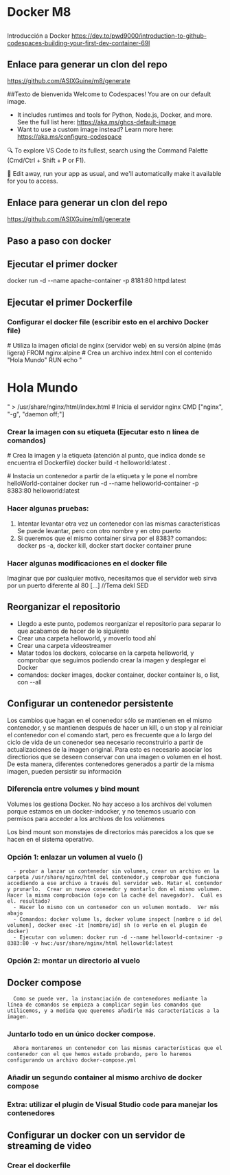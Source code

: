 # Docker M8
##
Introducción a Docker
https://dev.to/pwd9000/introduction-to-github-codespaces-building-your-first-dev-container-69l

## Enlace para generar un clon del repo
https://github.com/ASIXGuine/m8/generate

##Texto de bienvenida
Welcome to Codespaces! You are on our default image. 
   - It includes runtimes and tools for Python, Node.js, Docker, and more. See the full list here: https://aka.ms/ghcs-default-image
   - Want to use a custom image instead? Learn more here: https://aka.ms/configure-codespace

🔍 To explore VS Code to its fullest, search using the Command Palette (Cmd/Ctrl + Shift + P or F1).

📝 Edit away, run your app as usual, and we'll automatically make it available for you to access.

## Enlace para generar un clon del repo
https://github.com/ASIXGuine/m8/generate

## Paso a paso con docker

## Ejecutar el primer docker
   docker run -d --name apache-container -p 8181:80 httpd:latest

## Ejecutar el primer Dockerfile

   ### Configurar el docker file (escribir esto en el archivo Docker file)
   \# Utiliza la imagen oficial de nginx (servidor web) en su versión alpine (más ligera)
   FROM nginx:alpine
   \# Crea un archivo index.html con el contenido "Hola Mundo"
   RUN echo "<h1>Hola Mundo</h1>" > /usr/share/nginx/html/index.html
   \# Inicia el servidor nginx
   CMD ["nginx", "-g", "daemon off;"]

   ### Crear la imagen con su etiqueta (Ejecutar esto n línea de comandos)

   \# Crea la imagen y la etiqueta (atención al punto, que indica donde se encuentra el Dockerfile)
   docker build -t helloworld:latest .

   \# Instacia un contenedor a partir de la etiqueta y le pone el nombre helloWorld-container
   docker run -d --name helloworld-container -p 8383:80 helloworld:latest

   ### Hacer algunas pruebas:
   1. Intentar levantar otra vez un contenedor con las mismas características
      Se puede levantar, pero con otro nombre y en otro puerto
   2. Si queremos que el mismo container sirva por el 8383?
      comandos: docker ps -a, docker kill, docker start docker container prune

   ### Hacer algunas modificaciones en el docker file
   Imaginar que por cualquier motivo, necesitamos que el servidor web sirva por un puerto diferente al 80
   [...] //Tema dekl SED 

## Reorganizar el repositorio
   - Llegdo a este punto, podemos reorganizar el repositorio para separar lo que acabamos de hacer de lo siguiente
   - Crear una carpeta helloworld, y moverlo tood ahí
   - Crear una carpeta videostreamer
   - Matar todos los dockers, colocarse en la carpeta helloworld, y comprobar que seguimos podiendo crear la imagen y desplegar el Docker
   - comandos: docker images, docker container, docker container ls, o list, con --all

## Configurar un contenedor persistente
   Los cambios que hagan en el conenedor sólo se mantienen en el mismo contenedor, y se mantienen después de hacer un kill, o un stop y al reiniciar el contenedor con el comando start, pero es frecuente que a lo largo del ciclo de vida de  un conenedor sea necesario reconstruirlo a partir de actualizaciones de la imagen original.  Para esto es necesario asociar los directiorios que se deseen conservar con una imagen o volumen en el host.  De esta manera, diferentes contenedores generados a partir de la misma imagen, pueden persistir su información

   ### Diferencia entre volumes y bind mount
   Volumes los gestiona Docker.  No hay acceso a los archivos del volumen porque estamos en un docker-indocker, y no tenemos usuario con permisos para acceder a los archivos de los volúmenes
   
   Los bind mount son monstajes de directorios más parecidos a los que se hacen en el sistema operativo.
   ### Opción 1: enlazar un volumen al vuelo ()

      - probar a lanzar un contenedor sin volumen, crear un archivo en la carpeta /usr/share/nginx/html del contenedor,y comprobar que funciona accediendo a ese archivo a través del servidor web. Matar el contendor y prunarlo.  Crear un nuevo conenedor y montarlo don el mismo volumen.  Hacer la misma comprobación (ojo con la caché del navegador).  Cuál es el. resultado?
      - Hacer lo mismo con un contenedor con un volumen montado.  Ver más abajo
      - Comandos: docker volume ls, docker volume inspect [nombre o id del volumen], docker exec -it [nombre/id] sh (o verlo en el plugin de docker)
      - Ejecutar con volumen: docker run -d --name helloworld-container -p 8383:80 -v hwc:/usr/share/nginx/html helloworld:latest
   ### Opción 2: montar un directorio al vuelo

   ## Docker compose
      Como se puede ver, la instanciación de contenedores mediante la línea de comandos se empieza a complicar según los comandos que utilicemos, y a medida que queremos añadirle más caracteríaticas a la imagen.

   ### Juntarlo todo en un único docker compose.
      
      Ahora montaremos un contenedor con las mismas características que el contenedor con el que hemos estado probando, pero lo haremos configurando un archivo docker-compose.yml

   ### Añadir un segundo container al mismo archivo de docker compose
   ### Extra: utilizar el plugin de Visual Studio code para manejar los contenedores

## Configurar un docker con un servidor de streaming de video
   ### Crear el dockerfile






